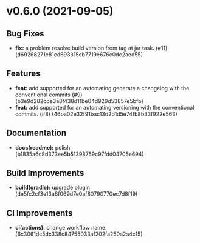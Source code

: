 # v0.6.0 (2021-09-05)

## Bug Fixes
* **fix:** a problem resolve build version from tag at jar task. (#11) (d69268271e81cd693315cb7719e676c0dc2aed55)

## Features
* **feat:** add supported for an automating generate a changelog with the conventional commits (#9) (b3e9d282cde3a8f438d11be04d929d53857e5bfb)
* **feat:** add supported for an automating versioning with the conventional commits. (#8) (46ba02e32f91bac13d2b1d5e74fb8b33f922e563)

## Documentation
* **docs(readme):** polish (b1835a6c8d373ee5b51398759c97fdd04705e694)

## Build Improvements
* **build(gradle):** upgrade plugin (de5fc2cf3e13a6f069d7e0af80790770ec7d8f19)

## CI Improvements
* **ci(actions):** change workflow name. (6c3061dc5dc338c84755033af202fa250a2a4c15)

